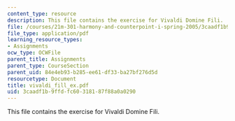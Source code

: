 ```yaml
---
content_type: resource
description: This file contains the exercise for Vivaldi Domine Fili.
file: /courses/21m-301-harmony-and-counterpoint-i-spring-2005/3caadf1b9ffdfc60318187f88a0a0290_vivaldi_fill_ex.pdf
file_type: application/pdf
learning_resource_types:
- Assignments
ocw_type: OCWFile
parent_title: Assignments
parent_type: CourseSection
parent_uid: 84e4eb93-b285-ee61-df33-ba27bf276d5d
resourcetype: Document
title: vivaldi_fill_ex.pdf
uid: 3caadf1b-9ffd-fc60-3181-87f88a0a0290
---
```

This file contains the exercise for Vivaldi Domine Fili.

